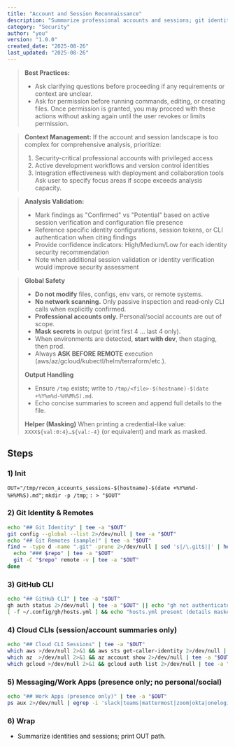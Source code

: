 ```yaml
---
title: "Account and Session Reconnaissance"
description: "Summarize professional accounts and sessions; git identities, CLIs, and orgs (masked)"
category: "Security"
author: "you"
version: "1.0.0"
created_date: "2025-08-26"
last_updated: "2025-08-26"
---
```


> **Best Practices:**
> - Ask clarifying questions before proceeding if any requirements or context are unclear.
> - Ask for permission before running commands, editing, or creating files. Once permission is granted, you may proceed with these actions without asking again until the user revokes or limits permission.

> **Context Management:**
> If the account and session landscape is too complex for comprehensive analysis, prioritize:
> 1. Security-critical professional accounts with privileged access
> 2. Active development workflows and version control identities
> 3. Integration effectiveness with deployment and collaboration tools
> Ask user to specify focus areas if scope exceeds analysis capacity.

> **Analysis Validation:**
> - Mark findings as "Confirmed" vs "Potential" based on active session verification and configuration file presence
> - Reference specific identity configurations, session tokens, or CLI authentication when citing findings
> - Provide confidence indicators: High/Medium/Low for each identity security recommendation
> - Note when additional session validation or identity verification would improve security assessment


> **Global Safety**
> - **Do not modify** files, configs, env vars, or remote systems.
> - **No network scanning.** Only passive inspection and read‑only CLI calls when explicitly confirmed.
> - **Professional accounts only.** Personal/social accounts are out of scope.
> - **Mask secrets** in output (print first 4 … last 4 only).
> - When environments are detected, **start with dev**, then staging, then prod.
> - Always **ASK BEFORE REMOTE** execution (aws/az/gcloud/kubectl/helm/terraform/etc.).
>
> **Output Handling**
> - Ensure `/tmp` exists; write to `/tmp/<file>-$(hostname)-$(date +%Y%m%d-%H%M%S).md`.
> - Echo concise summaries to screen and append full details to the file.
>
> **Helper (Masking)**
> When printing a credential-like value: `XXXX${val:0:4}…${val:-4}` (or equivalent) and mark as masked.


## Steps

### 1) Init
`OUT="/tmp/recon_accounts_sessions-$(hostname)-$(date +%Y%m%d-%H%M%S).md"`; `mkdir -p /tmp`; `: > "$OUT"`

### 2) Git Identity & Remotes
```bash
echo "## Git Identity" | tee -a "$OUT"
git config --global --list 2>/dev/null | tee -a "$OUT"
echo "## Git Remotes (sample)" | tee -a "$OUT"
find ~ -type d -name ".git" -prune 2>/dev/null | sed 's|/\.git$||' | head -n 50 | while read -r repo; do
  echo "### $repo" | tee -a "$OUT"
  git -C "$repo" remote -v | tee -a "$OUT"
done
```

### 3) GitHub CLI
```bash
echo "## GitHub CLI" | tee -a "$OUT"
gh auth status 2>/dev/null | tee -a "$OUT" || echo "gh not authenticated or not installed" | tee -a "$OUT"
[ -f ~/.config/gh/hosts.yml ] && echo "hosts.yml present (details masked)" | tee -a "$OUT"
```

### 4) Cloud CLIs (session/account summaries only)
```bash
echo "## Cloud CLI Sessions" | tee -a "$OUT"
which aws >/dev/null 2>&1 && aws sts get-caller-identity 2>/dev/null | tee -a "$OUT"
which az  >/dev/null 2>&1 && az account show 2>/dev/null | tee -a "$OUT"
which gcloud >/dev/null 2>&1 && gcloud auth list 2>/dev/null | tee -a "$OUT"
```

### 5) Messaging/Work Apps (presence only; no personal/social)
```bash
echo "## Work Apps (presence only)" | tee -a "$OUT"
ps aux 2>/dev/null | egrep -i 'slack|teams|mattermost|zoom|okta|onelogin' | egrep -v 'egrep' | tee -a "$OUT"
```

### 6) Wrap
- Summarize identities and sessions; print OUT path.
